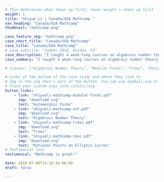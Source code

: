 ```yaml
---
# This determines what shows up first, lower weight = shows up first
weight: 1
title: "Shiyue Li | Canada/USA Mathcamp "
nav_heading: "Canada/USA Mathcamp"
thumbnail: "mathcamp.png"

case_feature_img: "mathcamp.png"
case_short_title: "Canada/USA Mathcamp"
case_title: "Canada/USA Mathcamp"
# case_subtitle: "Summer 2018, Golden, CO"
case_description: "I taught 4 week-long courses on algebraic number theory, modular forms, geometric group theory and rational points on elliptic curves."
case_summary: "I taught 4 week-long courses on algebraic number theory, modular forms, geometric group theory and rational points on elliptic curves."

# classes: ["Algebraic Number Theory", "Modular Forms", "Trees", "Rational Points on Elliptic Curves", "Tropical Plane Curves"]

# Links at the bottom of the case study and where they link to
# img is the svg that's part of the button. You can use eyeball.svg or download.svg
# Place your custom svgs into /static/svg
button_links:
    - link: "shiyueli-mathcamp-modular-forms.pdf"
      img: "download.svg"
      text: "Automorphic Forms"
    - link: "shiyueli-mathcamp-ant.pdf"
      img: "download.svg"
      text: "Algebraic Number Theory"
    - link: "shiyueli-mathcamp-trees.pdf"
      img: "download.svg"
      text: "Trees"
    - link: "shiyueli-mathcamp-rpec.pdf"
      img: "download.svg"
      text: "Rational Points on Elliptic Curves"
# Testimonial text
testimonial: "Mathcamp is great!"

date: 2018-07-08T14:16:44-06:00
draft: false

---
```

